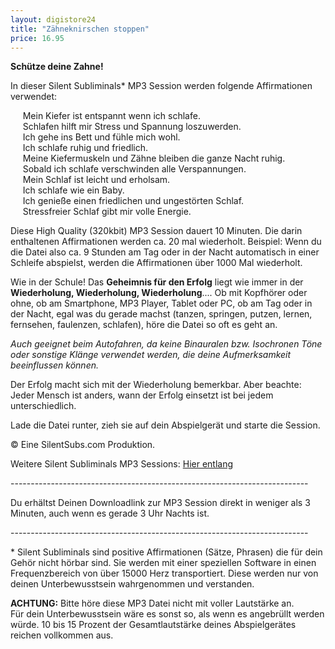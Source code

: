 ```yaml
---
layout: digistore24
title: "Zähneknirschen stoppen"
price: 16.95
---
```

<p><strong>Sch&#xFC;tze deine Zahne!</strong></p>
<p>In dieser Silent Subliminals* MP3 Session werden folgende Affirmationen verwendet:</p>
<p>&#xA0;&#xA0;&#xA0;&#xA0; Mein Kiefer ist entspannt wenn ich schlafe.<br>&#xA0;&#xA0;&#xA0;&#xA0; Schlafen hilft mir Stress und Spannung loszuwerden.<br>&#xA0;&#xA0;&#xA0;&#xA0; Ich gehe ins Bett und f&#xFC;hle mich wohl.<br>&#xA0;&#xA0;&#xA0;&#xA0; Ich schlafe ruhig und friedlich.<br>&#xA0;&#xA0;&#xA0;&#xA0; Meine Kiefermuskeln und Z&#xE4;hne bleiben die ganze Nacht ruhig.<br>&#xA0;&#xA0;&#xA0;&#xA0; Sobald ich schlafe verschwinden alle Verspannungen.<br>&#xA0;&#xA0;&#xA0;&#xA0; Mein Schlaf ist leicht und erholsam.<br>&#xA0;&#xA0;&#xA0;&#xA0; Ich schlafe wie ein Baby.<br>&#xA0;&#xA0;&#xA0;&#xA0; Ich genie&#xDF;e einen friedlichen und ungest&#xF6;rten Schlaf.<br>&#xA0;&#xA0;&#xA0;&#xA0; Stressfreier Schlaf gibt mir volle Energie.</p>
<p>Diese High Quality (320kbit) MP3 Session dauert 10 Minuten. Die darin enthaltenen Affirmationen werden ca. 20 mal wiederholt. Beispiel: Wenn du die Datei also ca. 9 Stunden am Tag oder in der Nacht automatisch in einer Schleife abspielst, werden die Affirmationen &#xFC;ber 1000 Mal wiederholt.</p>
<p>Wie in der Schule! Das <strong>Geheimnis f&#xFC;r den Erfolg</strong> liegt wie immer in der <strong>Wiederholung, Wiederholung, Wiederholung</strong>.... Ob mit Kopfh&#xF6;rer oder ohne, ob am Smartphone, MP3 Player, Tablet oder PC, ob am Tag oder in der Nacht, egal was du gerade machst (tanzen, springen, putzen, lernen, fernsehen, faulenzen, schlafen), h&#xF6;re die Datei so oft es geht an.</p>
<p><em>Auch geeignet beim Autofahren, da keine Binauralen bzw. Isochronen T&#xF6;ne oder sonstige Kl&#xE4;nge verwendet werden, die deine Aufmerksamkeit beeinflussen k&#xF6;nnen.</em></p>
<p>Der Erfolg macht sich mit der Wiederholung bemerkbar. Aber beachte: Jeder Mensch ist anders, wann der Erfolg einsetzt ist bei jedem unterschiedlich.</p>
<p>Lade die Datei runter, zieh sie auf dein Abspielger&#xE4;t und starte die Session.</p>
<p>&#xA9; Eine SilentSubs.com Produktion.</p>
<p>Weitere Silent Subliminals MP3 Sessions: <a href="http://silentsubs.com" target="_blank">Hier entlang</a></p>
<p>--------------------------------------------------------------------------</p>
<p>Du erh&#xE4;ltst Deinen Downloadlink zur MP3 Session direkt in weniger als 3 Minuten, auch wenn es gerade 3 Uhr Nachts ist.</p>
<p>--------------------------------------------------------------------------</p>
<p>* Silent Subliminals sind positive Affirmationen (S&#xE4;tze, Phrasen) die f&#xFC;r dein Geh&#xF6;r nicht h&#xF6;rbar sind. Sie werden mit einer speziellen Software in einen Frequenzbereich von &#xFC;ber 15000 Herz transportiert. Diese werden nur von deinen Unterbewusstsein wahrgenommen und verstanden.</p>
<p><strong>ACHTUNG:</strong> Bitte h&#xF6;re diese MP3 Datei nicht mit voller Lautst&#xE4;rke an. <br>F&#xFC;r dein Unterbewusstsein w&#xE4;re es sonst so, als wenn es angebr&#xFC;llt werden w&#xFC;rde. 10 bis 15 Prozent der Gesamtlautst&#xE4;rke deines Abspielger&#xE4;tes reichen vollkommen aus.&#xA0;</p>